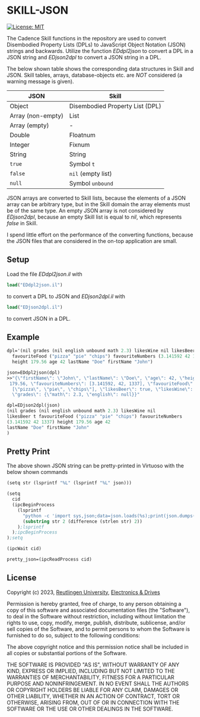 # SKILL-JSON
[![License: MIT](https://img.shields.io/badge/License-MIT-yellow.svg)](https://opensource.org/licenses/MIT)

The Cadence Skill functions in the repository are used
to convert Disembodied Property Lists (DPLs) to 
JavaScript Object Notation (JSON) strings and backwards.
Utilize the function *EDdpl2json* to convert a DPL in a JSON string
and *EDjson2dpl* to convert a JSON string in a DPL.

The below shown table shows the corresponding data structures
in Skill and JSON.
Skill tables, arrays, database-objects etc. are *NOT* considered 
(a warning message is given).

| JSON              | Skill                           |
| ----------------- | ------------------------------- |
| Object            | Disembodied Property List (DPL) |
| Array (non-empty) | List                            |
| Array (empty)     | -                               |
| Double            | Floatnum                        |
| Integer           | Fixnum                          |
| String            | String                          |
| `true`            | Symbol `t`                      |
| `false`           | `nil` (empty list)              |
| `null`            | Symbol `unbound`                |


JSON arrays are converted to Skill lists, because the elements
of a JSON array can be arbitrary type, but in the Skill domain
the array elements must be of the same type.
An empty JSON array is not considered by *EDjson2dpl*, because 
an empty Skill list is equal to *nil*, which represents
*false* in Skill.

I spend little effort on the performance of the converting functions,
because the JSON files that are considered in the on-top application
are small.

## Setup

Load the file *EDdpl2json.il* with
```scheme
load("EDdpl2json.il")
```
to convert a DPL to JSON and *EDjson2dpl.il* with
```scheme
load("EDjson2dpl.il")
```
to convert JSON in a DPL.

## Example

```scheme
dpl='(nil grades (nil english unbound math 2.3) likesWine nil likesBeer t 
  favouriteFood ("pizza" "pie" "chips") favouriteNumbers (3.141592 42 1337) 
  height 179.56 age 42 lastName "Doe" firstName "John")

json=EDdpl2json(dpl)
>>"{\"firstName\": \"John\", \"lastName\": \"Doe\", \"age\": 42, \"height\":
 179.56, \"favouriteNumbers\": [3.141592, 42, 1337], \"favouriteFood\":
  [\"pizza\", \"pie\", \"chips\"], \"likesBeer\": true, \"likesWine\": false,
  \"grades\": {\"math\": 2.3, \"english\": null}}"

dpl=EDjson2dpl(json)
(nil grades (nil english unbound math 2.3) likesWine nil
likesBeer t favouriteFood ("pizza" "pie" "chips") favouriteNumbers
(3.141592 42 1337) height 179.56 age 42
lastName "Doe" firstName "John"
)
```

## Pretty Print

The above shown JSON string can be pretty-printed in Virtuoso with
the below shown commands

```scheme
(setq str (lsprintf "%L" (lsprintf "%L" json)))

(setq
  cid
  (ipcBeginProcess
    (lsprintf
      "python -c 'import sys,json;data=json.loads(%s);print(json.dumps(data,indent=2))'"
      (substring str 2 (difference (strlen str) 2))
    );lsprintf
  );ipcBeginProcess
);setq

(ipcWait cid)

pretty_json=(ipcReadProcess cid)
```

## License

Copyright (c) 2023, [Reutlingen University](https://www.reutlingen-university.de), [Electronics & Drives](https://www.electronics-and-drives.de/)

Permission is hereby granted, free of charge, to any person obtaining a copy
of this software and associated documentation files (the "Software"), to deal
in the Software without restriction, including without limitation the rights
to use, copy, modify, merge, publish, distribute, sublicense, and/or sell
copies of the Software, and to permit persons to whom the Software is
furnished to do so, subject to the following conditions:

The above copyright notice and this permission notice shall be included in all
copies or substantial portions of the Software.

THE SOFTWARE IS PROVIDED "AS IS", WITHOUT WARRANTY OF ANY KIND, EXPRESS OR
IMPLIED, INCLUDING BUT NOT LIMITED TO THE WARRANTIES OF MERCHANTABILITY,
FITNESS FOR A PARTICULAR PURPOSE AND NONINFRINGEMENT. IN NO EVENT SHALL THE
AUTHORS OR COPYRIGHT HOLDERS BE LIABLE FOR ANY CLAIM, DAMAGES OR OTHER
LIABILITY, WHETHER IN AN ACTION OF CONTRACT, TORT OR OTHERWISE, ARISING FROM,
OUT OF OR IN CONNECTION WITH THE SOFTWARE OR THE USE OR OTHER DEALINGS IN THE
SOFTWARE.